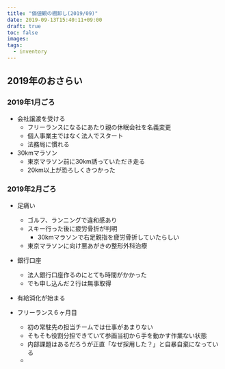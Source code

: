 ```yaml
---
title: "価値観の棚卸し(2019/09)"
date: 2019-09-13T15:40:11+09:00
draft: true
toc: false
images:
tags: 
  - inventory  
---
```



## 2019年のおさらい

### 2019年1月ごろ
* 会社譲渡を受ける
  * フリーランスになるにあたり親の休眠会社を名義変更
  * 個人事業主ではなく法人でスタート
  * 法務局に慣れる
* 30kmマラソン
  * 東京マラソン前に30km誘っていただき走る
  * 20km以上が恐ろしくきつかった


### 2019年2月ごろ
* 足痛い
  * ゴルフ、ランニングで違和感あり
  * スキー行った後に疲労骨折が判明
    * 30kmマラソンで右足親指を疲労骨折していたらしい
  * 東京マラソンに向け悪あがきの整形外科治療
* 銀行口座
  * 法人銀行口座作るのにとても時間がかかった
  * でも申し込んだ２行は無事取得
* 有給消化が始まる













* フリーランス６ヶ月目
  * 初の常駐先の担当チームでは仕事があまりない
  * そもそも役割分担できていて参画当初から手を動かす作業ない状態
  * 内部課題はあるだろうが正直「なぜ採用した？」と自暴自棄になっている
  *

